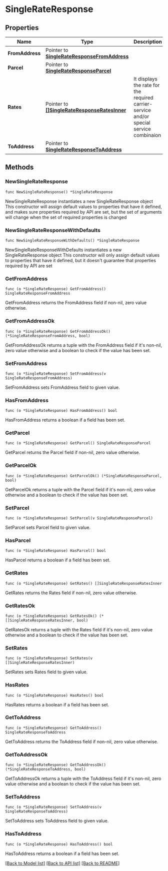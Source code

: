 # SingleRateResponse

## Properties

Name | Type | Description | Notes
------------ | ------------- | ------------- | -------------
**FromAddress** | Pointer to [**SingleRateResponseFromAddress**](SingleRateResponseFromAddress.md) |  | [optional] 
**Parcel** | Pointer to [**SingleRateResponseParcel**](SingleRateResponseParcel.md) |  | [optional] 
**Rates** | Pointer to [**[]SingleRateResponseRatesInner**](SingleRateResponseRatesInner.md) | It displays the rate for the required carrier-service and/or special service combinaion | [optional] 
**ToAddress** | Pointer to [**SingleRateResponseToAddress**](SingleRateResponseToAddress.md) |  | [optional] 

## Methods

### NewSingleRateResponse

`func NewSingleRateResponse() *SingleRateResponse`

NewSingleRateResponse instantiates a new SingleRateResponse object
This constructor will assign default values to properties that have it defined,
and makes sure properties required by API are set, but the set of arguments
will change when the set of required properties is changed

### NewSingleRateResponseWithDefaults

`func NewSingleRateResponseWithDefaults() *SingleRateResponse`

NewSingleRateResponseWithDefaults instantiates a new SingleRateResponse object
This constructor will only assign default values to properties that have it defined,
but it doesn't guarantee that properties required by API are set

### GetFromAddress

`func (o *SingleRateResponse) GetFromAddress() SingleRateResponseFromAddress`

GetFromAddress returns the FromAddress field if non-nil, zero value otherwise.

### GetFromAddressOk

`func (o *SingleRateResponse) GetFromAddressOk() (*SingleRateResponseFromAddress, bool)`

GetFromAddressOk returns a tuple with the FromAddress field if it's non-nil, zero value otherwise
and a boolean to check if the value has been set.

### SetFromAddress

`func (o *SingleRateResponse) SetFromAddress(v SingleRateResponseFromAddress)`

SetFromAddress sets FromAddress field to given value.

### HasFromAddress

`func (o *SingleRateResponse) HasFromAddress() bool`

HasFromAddress returns a boolean if a field has been set.

### GetParcel

`func (o *SingleRateResponse) GetParcel() SingleRateResponseParcel`

GetParcel returns the Parcel field if non-nil, zero value otherwise.

### GetParcelOk

`func (o *SingleRateResponse) GetParcelOk() (*SingleRateResponseParcel, bool)`

GetParcelOk returns a tuple with the Parcel field if it's non-nil, zero value otherwise
and a boolean to check if the value has been set.

### SetParcel

`func (o *SingleRateResponse) SetParcel(v SingleRateResponseParcel)`

SetParcel sets Parcel field to given value.

### HasParcel

`func (o *SingleRateResponse) HasParcel() bool`

HasParcel returns a boolean if a field has been set.

### GetRates

`func (o *SingleRateResponse) GetRates() []SingleRateResponseRatesInner`

GetRates returns the Rates field if non-nil, zero value otherwise.

### GetRatesOk

`func (o *SingleRateResponse) GetRatesOk() (*[]SingleRateResponseRatesInner, bool)`

GetRatesOk returns a tuple with the Rates field if it's non-nil, zero value otherwise
and a boolean to check if the value has been set.

### SetRates

`func (o *SingleRateResponse) SetRates(v []SingleRateResponseRatesInner)`

SetRates sets Rates field to given value.

### HasRates

`func (o *SingleRateResponse) HasRates() bool`

HasRates returns a boolean if a field has been set.

### GetToAddress

`func (o *SingleRateResponse) GetToAddress() SingleRateResponseToAddress`

GetToAddress returns the ToAddress field if non-nil, zero value otherwise.

### GetToAddressOk

`func (o *SingleRateResponse) GetToAddressOk() (*SingleRateResponseToAddress, bool)`

GetToAddressOk returns a tuple with the ToAddress field if it's non-nil, zero value otherwise
and a boolean to check if the value has been set.

### SetToAddress

`func (o *SingleRateResponse) SetToAddress(v SingleRateResponseToAddress)`

SetToAddress sets ToAddress field to given value.

### HasToAddress

`func (o *SingleRateResponse) HasToAddress() bool`

HasToAddress returns a boolean if a field has been set.


[[Back to Model list]](../README.md#documentation-for-models) [[Back to API list]](../README.md#documentation-for-api-endpoints) [[Back to README]](../README.md)


